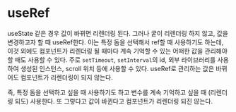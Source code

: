 # useRef
useState 같은 경우 값이 바뀌면 리렌더링 된다. 그러나 궅이 리렌더링 하지 않고, 값을 변경하고자 할 때 useRef한다. 이는 특정 돔을 선택해서 ref할 때 사용하기도  하는데, 이것 외에도 컴포넌트가 리렌더링 될 때마다 계속 기억할 수 있는 어떠한 값을 관리해야할 때도 사용할 수 있다.
주로 `setTimeout`, `setInterval`의 id, 외부 라이브러리를 사용하여 생성된 인스턴스, scroll 위치 등에 사용할 수 있다.
useRef로 관리하는 값은 바뀌어도 컴포넌트가 리렌더링이 되지 않는다.

즉, 특정 돔을 선택하고 싶을 때 사용하기도 하고 변수를 계속 기억하고 싶을 때 (리렌더링 되도) 사용한다.
또 그렇다고 값이 바뀐다고 컴포넌트가 리렌더링 되진 않는다.